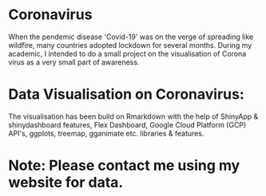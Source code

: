 # Coronavirus
When the pendemic disease 'Covid-19' was on the verge of spreading like wildfire, many countries adopted lockdown for several months.
During my academic, I intended to do a small project on the visualisation of Corona virus as a very small part of awareness.

# Data Visualisation on Coronavirus:
The visualisation has been build on Rmarkdown with the help of ShinyApp & shinydashboard features, Flex Dashboard, Google Cloud Platform (GCP) API's, ggplots, treemap, 
gganimate etc. libraries & features.

# Note: Please contact me using my website for data.

